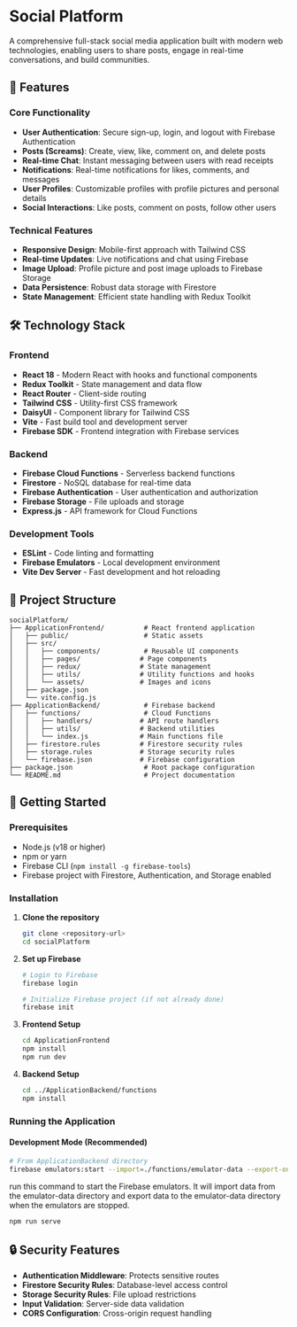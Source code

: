 # Social Platform

A comprehensive full-stack social media application built with modern web technologies, enabling users to share posts, engage in real-time conversations, and build communities.

## 🚀 Features

### Core Functionality

- **User Authentication**: Secure sign-up, login, and logout with Firebase Authentication
- **Posts (Screams)**: Create, view, like, comment on, and delete posts
- **Real-time Chat**: Instant messaging between users with read receipts
- **Notifications**: Real-time notifications for likes, comments, and messages
- **User Profiles**: Customizable profiles with profile pictures and personal details
- **Social Interactions**: Like posts, comment on posts, follow other users

### Technical Features

- **Responsive Design**: Mobile-first approach with Tailwind CSS
- **Real-time Updates**: Live notifications and chat using Firebase
- **Image Upload**: Profile picture and post image uploads to Firebase Storage
- **Data Persistence**: Robust data storage with Firestore
- **State Management**: Efficient state handling with Redux Toolkit

## 🛠️ Technology Stack

### Frontend

- **React 18** - Modern React with hooks and functional components
- **Redux Toolkit** - State management and data flow
- **React Router** - Client-side routing
- **Tailwind CSS** - Utility-first CSS framework
- **DaisyUI** - Component library for Tailwind CSS
- **Vite** - Fast build tool and development server
- **Firebase SDK** - Frontend integration with Firebase services

### Backend

- **Firebase Cloud Functions** - Serverless backend functions
- **Firestore** - NoSQL database for real-time data
- **Firebase Authentication** - User authentication and authorization
- **Firebase Storage** - File uploads and storage
- **Express.js** - API framework for Cloud Functions

### Development Tools

- **ESLint** - Code linting and formatting
- **Firebase Emulators** - Local development environment
- **Vite Dev Server** - Fast development and hot reloading

## 📁 Project Structure

```
socialPlatform/
├── ApplicationFrontend/          # React frontend application
│   ├── public/                   # Static assets
│   ├── src/
│   │   ├── components/           # Reusable UI components
│   │   ├── pages/               # Page components
│   │   ├── redux/               # State management
│   │   ├── utils/               # Utility functions and hooks
│   │   └── assets/              # Images and icons
│   ├── package.json
│   └── vite.config.js
├── ApplicationBackend/           # Firebase backend
│   ├── functions/                # Cloud Functions
│   │   ├── handlers/            # API route handlers
│   │   ├── utils/               # Backend utilities
│   │   └── index.js             # Main functions file
│   ├── firestore.rules          # Firestore security rules
│   ├── storage.rules            # Storage security rules
│   └── firebase.json            # Firebase configuration
├── package.json                  # Root package configuration
└── README.md                     # Project documentation
```

## 🚀 Getting Started

### Prerequisites

- Node.js (v18 or higher)
- npm or yarn
- Firebase CLI (`npm install -g firebase-tools`)
- Firebase project with Firestore, Authentication, and Storage enabled

### Installation

1. **Clone the repository**

   ```bash
   git clone <repository-url>
   cd socialPlatform
   ```

2. **Set up Firebase**

   ```bash
   # Login to Firebase
   firebase login

   # Initialize Firebase project (if not already done)
   firebase init
   ```

3. **Frontend Setup**

   ```bash
   cd ApplicationFrontend
   npm install
   npm run dev
   ```

4. **Backend Setup**
   ```bash
   cd ../ApplicationBackend/functions
   npm install
   ```

### Running the Application

#### Development Mode (Recommended)

```bash
# From ApplicationBackend directory
firebase emulators:start --import=./functions/emulator-data --export-on-exit=./functions/emulator-data
```

run this command to start the Firebase emulators. It will import data from the emulator-data directory and export data to the emulator-data directory when the emulators are stopped.

```bash
npm run serve
```

## 🔒 Security Features

- **Authentication Middleware**: Protects sensitive routes
- **Firestore Security Rules**: Database-level access control
- **Storage Security Rules**: File upload restrictions
- **Input Validation**: Server-side data validation
- **CORS Configuration**: Cross-origin request handling


